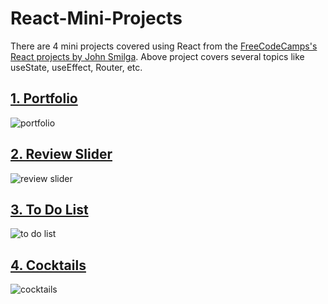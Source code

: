 # React-Mini-Projects

There are 4 mini projects covered using React from the [FreeCodeCamps's React projects by John Smilga](https://github.com/TejasV58/React-Mini-Projects/tree/main/to_do_list). Above project covers several topics like useState, useEffect, Router, etc.

## [1. Portfolio ](https://github.com/TejasV58/React-Mini-Projects/tree/main/my_portfolio)

![portfolio](https://user-images.githubusercontent.com/64249206/117455021-5bff9900-af64-11eb-9a19-9ef0935190bb.PNG)

## [2. Review Slider](https://github.com/TejasV58/React-Mini-Projects/tree/main/review_slider)

![review slider](https://user-images.githubusercontent.com/64249206/117317415-2183f680-aea7-11eb-982e-d8365786d822.PNG)

## [3. To Do List](https://github.com/TejasV58/React-Mini-Projects/tree/main/to_do_list)

![to do list](https://user-images.githubusercontent.com/64249206/117318266-dfa78000-aea7-11eb-9425-9eb7521d2d70.PNG)

## [ 4. Cocktails](https://github.com/TejasV58/React-Mini-Projects/tree/main/cocktails)

![cocktails](https://user-images.githubusercontent.com/64249206/117526744-a3c60500-afe4-11eb-96ed-1695e42f5003.PNG)
